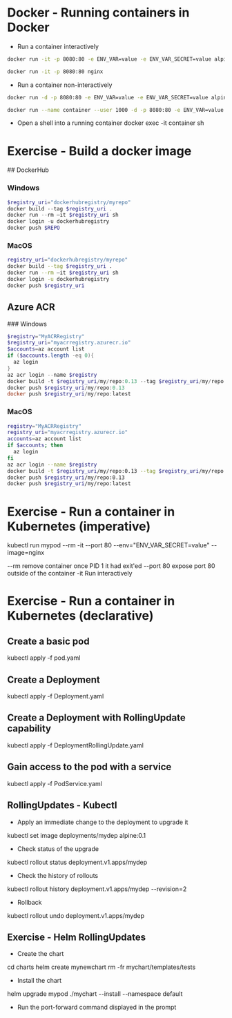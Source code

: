 # Docker - Running containers in Docker

- Run a container interactively

```bash
docker run -it -p 8080:80 -e ENV_VAR=value -e ENV_VAR_SECRET=value alpine sh   

docker run -it -p 8080:80 nginx
```

- Run a container non-interactively

```bash
docker run -d -p 8080:80 -e ENV_VAR=value -e ENV_VAR_SECRET=value alpine sh -c "sleep 1000" 

docker run --name container --user 1000 -d -p 8080:80 -e ENV_VAR=value -e ENV_VAR_SECRET=value alpine sh -c "sleep 1000" 
```

- Open a shell into a running container
docker exec -it container sh


# Exercise - Build a docker image

## DockerHub

### Windows

```powershell
$registry_uri="dockerhubregistry/myrepo"
docker build --tag $registry_uri . 
docker run --rm –it $registry_uri sh
docker login -u dockerhubregistry
docker push $REPO
```

### MacOS

```bash
registry_uri="dockerhubregistry/myrepo"
docker build --tag $registry_uri .
docker run --rm –it $registry_uri sh
docker login -u dockerhubregistry
docker push $registry_uri
```

## Azure ACR 

### Windows

```powershell
$registry="MyACRRegistry"
$registry_uri="myacrregistry.azurecr.io"
$accounts=az account list
if ($accounts.length -eq 0){
  az login
}
az acr login --name $registry
docker build -t $registry_uri/my/repo:0.13 --tag $registry_uri/my/repo:latest .
docker push $registry_uri/my/repo:0.13
docker push $registry_uri/my/repo:latest
```

### MacOS

```bash
registry="MyACRRegistry"
registry_uri="myacrregistry.azurecr.io"
accounts=az account list
if $accounts; then
  az login
fi
az acr login --name $registry
docker build -t $registry_uri/my/repo:0.13 --tag $registry_uri/my/repo:latest .
docker push $registry_uri/my/repo:0.13
docker push $registry_uri/my/repo:latest
```

# Exercise - Run a container in Kubernetes (imperative)

kubectl run mypod --rm -it --port 80 --env="ENV_VAR_SECRET=value" --image=nginx 

--rm remove container once PID 1 it had exit'ed
--port 80 expose port 80 outside of the container
-it Run interactively


# Exercise - Run a container in Kubernetes (declarative)

## Create a basic pod

kubectl apply -f pod.yaml

## Create a Deployment

kubectl apply -f Deployment.yaml

## Create a Deployment with RollingUpdate capability

kubectl apply -f DeploymentRollingUpdate.yaml

## Gain access to the pod with a service

kubectl apply -f PodService.yaml

## RollingUpdates - Kubectl

- Apply an immediate change to the deployment to upgrade it

kubectl set image deployments/mydep alpine:0.1

- Check status of the upgrade

kubectl rollout status deployment.v1.apps/mydep

- Check the history of rollouts

kubectl rollout history deployment.v1.apps/mydep --revision=2

- Rollback

kubectl rollout undo deployment.v1.apps/mydep


## Exercise - Helm RollingUpdates

- Create the chart

cd charts
helm create mynewchart
rm -fr mychart/templates/tests  

- Install the chart 

helm upgrade mypod ./mychart --install --namespace default

- Run the port-forward command displayed in the prompt